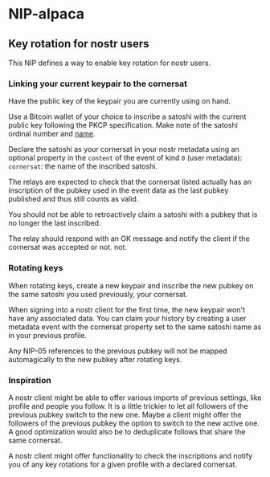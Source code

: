 # NIP-alpaca
## Key rotation for nostr users
This NIP defines a way to enable key rotation for nostr users. 


### Linking your current keypair to the cornersat

Have the public key of the keypair you are currently using on hand. 

Use a Bitcoin wallet of your choice to inscribe a satoshi with the current public key following the PKCP specification. 
Make note of the satoshi ordinal number and [name](https://docs.ordinals.com/overview.html#names).

Declare the satoshi as your cornersat in your nostr metadata using an optional property in the `content` of the event of kind `0` (user metadata):
`cornersat`: the name of the inscribed satoshi.

The relays are expected to check that the cornersat listed actually has an inscription of the pubkey used in the event data as the last pubkey published and thus still counts as valid. 

You should not be able to retroactively claim a satoshi with a pubkey that is no longer the last inscribed. 

The relay should respond with an OK message and notify the client if the cornersat was accepted or not. not. 


### Rotating keys

When rotating keys, create a new keypair and inscribe the new pubkey on the same satoshi you used previously, your cornersat. 

When signing into a nostr client for the first time, the new keypair won't have any associated data.
You can claim your history by creating a user metadata event with the cornersat property set to the same satoshi name as in your previous profile. 

Any NIP-05 references to the previous pubkey will not be mapped automagically to the new pubkey after rotating keys.


### Inspiration

A nostr client might be able to offer various imports of previous settings, like profile and people you follow. 
It is a little trickier to let all followers of the previous pubkey switch to the new one. 
Maybe a client might offer the followers of the previous pubkey the option to switch to the new active one. 
A good optimization would also be to deduplicate follows that share the same cornersat. 

A nostr client might offer functionality to check the inscriptions and notify you of any key rotations for a given profile with a declared cornersat. 
